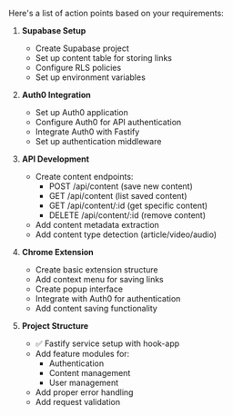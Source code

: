 Here's a list of action points based on your requirements:

1. **Supabase Setup**
   - Create Supabase project
   - Set up content table for storing links
   - Configure RLS policies
   - Set up environment variables

2. **Auth0 Integration**
   - Set up Auth0 application
   - Configure Auth0 for API authentication
   - Integrate Auth0 with Fastify
   - Set up authentication middleware

3. **API Development**
   - Create content endpoints:
     - POST /api/content (save new content)
     - GET /api/content (list saved content)
     - GET /api/content/:id (get specific content)
     - DELETE /api/content/:id (remove content)
   - Add content metadata extraction
   - Add content type detection (article/video/audio)

4. **Chrome Extension**
   - Create basic extension structure
   - Add context menu for saving links
   - Create popup interface
   - Integrate with Auth0 for authentication
   - Add content saving functionality

5. **Project Structure**
   - ✅ Fastify service setup with hook-app
   - Add feature modules for:
     - Authentication
     - Content management
     - User management
   - Add proper error handling
   - Add request validation

